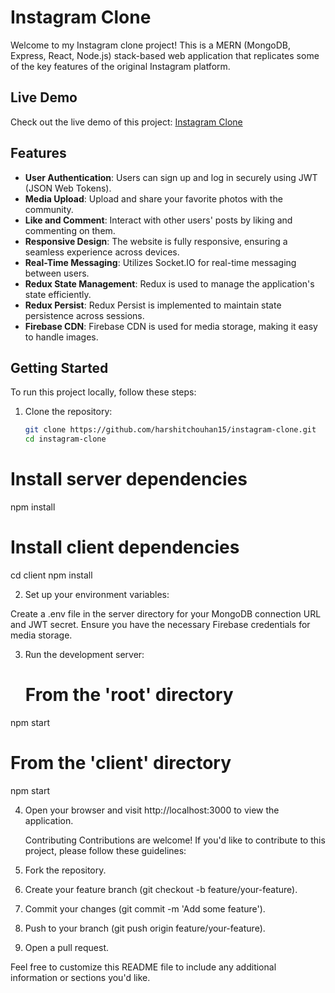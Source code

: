 # Instagram Clone

Welcome to my Instagram clone project! This is a MERN (MongoDB, Express, React, Node.js) stack-based web application that replicates some of the key features of the original Instagram platform.

## Live Demo

Check out the live demo of this project: [Instagram Clone](https://instagram-clone-7d5d2735c8b3.herokuapp.com/)

## Features

- **User Authentication**: Users can sign up and log in securely using JWT (JSON Web Tokens).
- **Media Upload**: Upload and share your favorite photos with the community.
- **Like and Comment**: Interact with other users' posts by liking and commenting on them.
- **Responsive Design**: The website is fully responsive, ensuring a seamless experience across devices.
- **Real-Time Messaging**: Utilizes Socket.IO for real-time messaging between users.
- **Redux State Management**: Redux is used to manage the application's state efficiently.
- **Redux Persist**: Redux Persist is implemented to maintain state persistence across sessions.
- **Firebase CDN**: Firebase CDN is used for media storage, making it easy to handle images.

## Getting Started

To run this project locally, follow these steps:

1. Clone the repository:

   ```bash
   git clone https://github.com/harshitchouhan15/instagram-clone.git
   cd instagram-clone
# Install server dependencies
npm install

# Install client dependencies
cd client
npm install

2. Set up your environment variables:

Create a .env file in the server directory for your MongoDB connection URL and JWT secret.
Ensure you have the necessary Firebase credentials for media storage.

3. Run the development server:
   # From the 'root' directory
npm start

# From the 'client' directory
npm start

4. Open your browser and visit http://localhost:3000 to view the application.

   Contributing
Contributions are welcome! If you'd like to contribute to this project, please follow these guidelines:

1. Fork the repository.
2. Create your feature branch (git checkout -b feature/your-feature).
3. Commit your changes (git commit -m 'Add some feature').
4. Push to your branch (git push origin feature/your-feature).
5. Open a pull request.


Feel free to customize this README file to include any additional information or sections you'd like.


